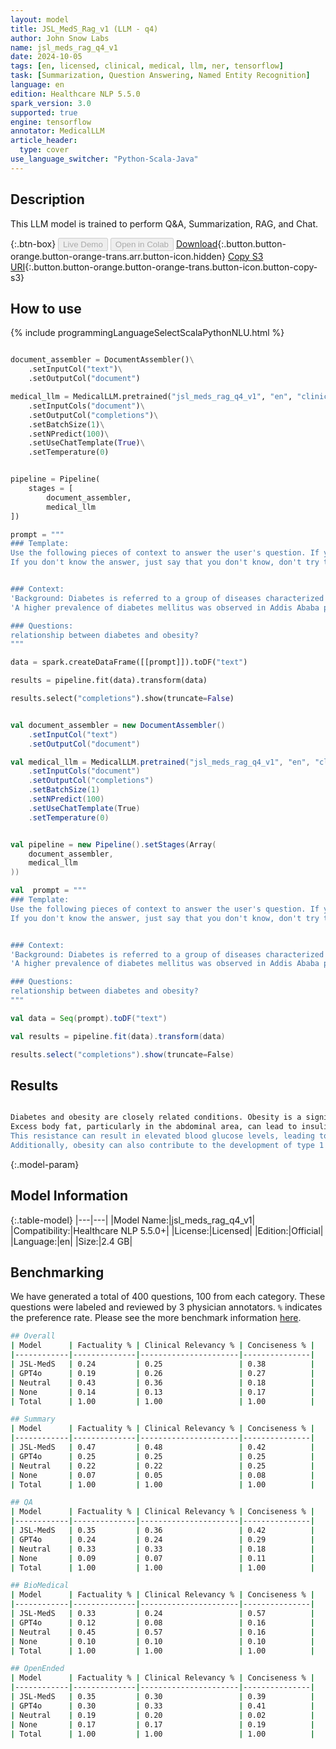 ```yaml
---
layout: model
title: JSL_MedS_Rag_v1 (LLM - q4)
author: John Snow Labs
name: jsl_meds_rag_q4_v1
date: 2024-10-05
tags: [en, licensed, clinical, medical, llm, ner, tensorflow]
task: [Summarization, Question Answering, Named Entity Recognition]
language: en
edition: Healthcare NLP 5.5.0
spark_version: 3.0
supported: true
engine: tensorflow
annotator: MedicalLLM
article_header:
  type: cover
use_language_switcher: "Python-Scala-Java"
---
```


## Description

This LLM model is trained to perform Q&A, Summarization, RAG, and Chat.


{:.btn-box}
<button class="button button-orange" disabled>Live Demo</button>
<button class="button button-orange" disabled>Open in Colab</button>
[Download](https://s3.amazonaws.com/auxdata.johnsnowlabs.com/clinical/models/jsl_meds_rag_q4_v1_en_5.5.0_3.0_1728134952095.zip){:.button.button-orange.button-orange-trans.arr.button-icon.hidden}
[Copy S3 URI](s3://auxdata.johnsnowlabs.com/clinical/models/jsl_meds_rag_q4_v1_en_5.5.0_3.0_1728134952095.zip){:.button.button-orange.button-orange-trans.button-icon.button-copy-s3}

## How to use



<div class="tabs-box" markdown="1">
{% include programmingLanguageSelectScalaPythonNLU.html %}
  
```python

document_assembler = DocumentAssembler()\
    .setInputCol("text")\
    .setOutputCol("document")

medical_llm = MedicalLLM.pretrained("jsl_meds_rag_q4_v1", "en", "clinical/models")\
    .setInputCols("document")\
    .setOutputCol("completions")\
    .setBatchSize(1)\
    .setNPredict(100)\
    .setUseChatTemplate(True)\
    .setTemperature(0)


pipeline = Pipeline(
    stages = [
        document_assembler,
        medical_llm
])

prompt = """
### Template:
Use the following pieces of context to answer the user's question. If you return an answer, end with 'It's my pleasure'.
If you don't know the answer, just say that you don't know, don't try to make up an answer .


### Context:
'Background: Diabetes is referred to a group of diseases characterized by high glucose levels in blood. It is caused by a deficiency in the production or function of insulin or both, which can occur because of different reasons, resulting in protein and lipid metabolic disorders. The aim of this study was to systematically review the prevalence and incidence of type 1 diabetes in the world.',
'A higher prevalence of diabetes mellitus was observed in Addis Ababa public health institutions. Factors such as age, alcohol drinking, HDL, triglycerides, and vagarious physical activity were associated with diabetes mellitus. Concerned bodies need to work over the ever-increasing diabetes mellitus in Addis Ababa.',

### Questions:
relationship between diabetes and obesity?
"""

data = spark.createDataFrame([[prompt]]).toDF("text")

results = pipeline.fit(data).transform(data)

results.select("completions").show(truncate=False)

```
```scala

val document_assembler = new DocumentAssembler()
    .setInputCol("text")
    .setOutputCol("document")

val medical_llm = MedicalLLM.pretrained("jsl_meds_rag_q4_v1", "en", "clinical/models")
    .setInputCols("document")
    .setOutputCol("completions")
    .setBatchSize(1)
    .setNPredict(100)
    .setUseChatTemplate(True)
    .setTemperature(0)


val pipeline = new Pipeline().setStages(Array(
    document_assembler,
    medical_llm
))

val  prompt = """
### Template:
Use the following pieces of context to answer the user's question. If you return an answer, end with 'It's my pleasure'.
If you don't know the answer, just say that you don't know, don't try to make up an answer .


### Context:
'Background: Diabetes is referred to a group of diseases characterized by high glucose levels in blood. It is caused by a deficiency in the production or function of insulin or both, which can occur because of different reasons, resulting in protein and lipid metabolic disorders. The aim of this study was to systematically review the prevalence and incidence of type 1 diabetes in the world.',
'A higher prevalence of diabetes mellitus was observed in Addis Ababa public health institutions. Factors such as age, alcohol drinking, HDL, triglycerides, and vagarious physical activity were associated with diabetes mellitus. Concerned bodies need to work over the ever-increasing diabetes mellitus in Addis Ababa.',

### Questions:
relationship between diabetes and obesity?
"""

val data = Seq(prompt).toDF("text")

val results = pipeline.fit(data).transform(data)

results.select("completions").show(truncate=False)

```
</div>

## Results

```bash

Diabetes and obesity are closely related conditions. Obesity is a significant risk factor for the development of type 2 diabetes.
Excess body fat, particularly in the abdominal area, can lead to insulin resistance, where the body's cells do not respond effectively to insulin.
This resistance can result in elevated blood glucose levels, leading to diabetes.
Additionally, obesity can also contribute to the development of type 1 diabetes by triggering an autoimmune response that destines the body's cells to be resistant to insulin

```

{:.model-param}
## Model Information

{:.table-model}
|---|---|
|Model Name:|jsl_meds_rag_q4_v1|
|Compatibility:|Healthcare NLP 5.5.0+|
|License:|Licensed|
|Edition:|Official|
|Language:|en|
|Size:|2.4 GB|


## Benchmarking

We have generated a total of 400 questions, 100 from each category. These questions were labeled and reviewed by 3 physician annotators. `%` indicates the preference rate.
Please see the more benchmark information [here](https://nlp.johnsnowlabs.com/docs/en/benchmark-llm).

```bash
## Overall
| Model      | Factuality % | Clinical Relevancy % | Conciseness % |
|------------|--------------|----------------------|---------------|
| JSL-MedS   | 0.24         | 0.25                 | 0.38          |
| GPT4o      | 0.19         | 0.26                 | 0.27          |
| Neutral    | 0.43         | 0.36                 | 0.18          |
| None       | 0.14         | 0.13                 | 0.17          |
| Total      | 1.00         | 1.00                 | 1.00          |

## Summary 
| Model      | Factuality % | Clinical Relevancy % | Conciseness % |
|------------|--------------|----------------------|---------------|
| JSL-MedS   | 0.47         | 0.48                 | 0.42          |
| GPT4o      | 0.25         | 0.25                 | 0.25          |
| Neutral    | 0.22         | 0.22                 | 0.25          |
| None       | 0.07         | 0.05                 | 0.08          |
| Total      | 1.00         | 1.00                 | 1.00          |

## QA
| Model      | Factuality % | Clinical Relevancy % | Conciseness % |
|------------|--------------|----------------------|---------------|
| JSL-MedS   | 0.35         | 0.36                 | 0.42          |
| GPT4o      | 0.24         | 0.24                 | 0.29          |
| Neutral    | 0.33         | 0.33                 | 0.18          |
| None       | 0.09         | 0.07                 | 0.11          |
| Total      | 1.00         | 1.00                 | 1.00          |

## BioMedical
| Model      | Factuality % | Clinical Relevancy % | Conciseness % |
|------------|--------------|----------------------|---------------|
| JSL-MedS   | 0.33         | 0.24                 | 0.57          |
| GPT4o      | 0.12         | 0.08                 | 0.16          |
| Neutral    | 0.45         | 0.57                 | 0.16          |
| None       | 0.10         | 0.10                 | 0.10          |
| Total      | 1.00         | 1.00                 | 1.00          |

## OpenEnded
| Model      | Factuality % | Clinical Relevancy % | Conciseness % |
|------------|--------------|----------------------|---------------|
| JSL-MedS   | 0.35         | 0.30                 | 0.39          |
| GPT4o      | 0.30         | 0.33                 | 0.41          |
| Neutral    | 0.19         | 0.20                 | 0.02          |
| None       | 0.17         | 0.17                 | 0.19          |
| Total      | 1.00         | 1.00                 | 1.00          |
```
